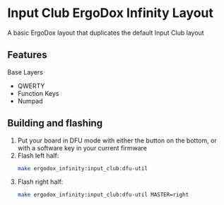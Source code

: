 # Input Club ErgoDox Infinity Layout

A basic ErgoDox layout that duplicates the default Input Club layout

## Features

Base Layers

- QWERTY
- Function Keys
- Numpad

## Building and flashing

1. Put your board in DFU mode with either the button on the bottom, or with a software key in your current firmware
2. Flash left half:
    ```bash
    make ergodox_infinity:input_club:dfu-util
    ```
3. Flash right half:
    ```bash
    make ergodox_infinity:input_club:dfu-util MASTER=right
    ```
